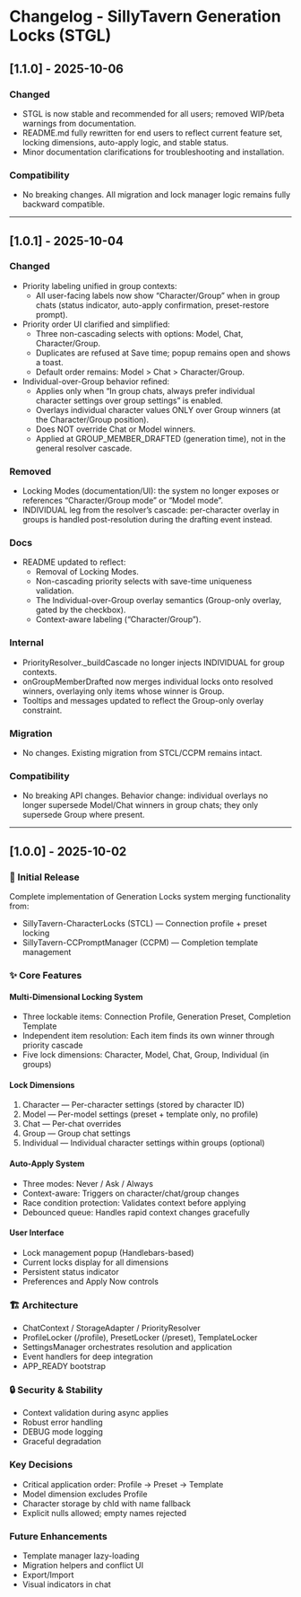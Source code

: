 # Changelog - SillyTavern Generation Locks (STGL)

## [1.1.0] - 2025-10-06

### Changed
- STGL is now stable and recommended for all users; removed WIP/beta warnings from documentation.
- README.md fully rewritten for end users to reflect current feature set, locking dimensions, auto-apply logic, and stable status.
- Minor documentation clarifications for troubleshooting and installation.

### Compatibility
- No breaking changes. All migration and lock manager logic remains fully backward compatible.

---

## [1.0.1] - 2025-10-04

### Changed
- Priority labeling unified in group contexts:
  - All user-facing labels now show “Character/Group” when in group chats (status indicator, auto-apply confirmation, preset-restore prompt).
- Priority order UI clarified and simplified:
  - Three non-cascading selects with options: Model, Chat, Character/Group.
  - Duplicates are refused at Save time; popup remains open and shows a toast.
  - Default order remains: Model > Chat > Character/Group.
- Individual-over-Group behavior refined:
  - Applies only when “In group chats, always prefer individual character settings over group settings” is enabled.
  - Overlays individual character values ONLY over Group winners (at the Character/Group position).
  - Does NOT override Chat or Model winners.
  - Applied at GROUP_MEMBER_DRAFTED (generation time), not in the general resolver cascade.

### Removed
- Locking Modes (documentation/UI): the system no longer exposes or references “Character/Group mode” or “Model mode”.
- INDIVIDUAL leg from the resolver’s cascade: per-character overlay in groups is handled post-resolution during the drafting event instead.

### Docs
- README updated to reflect:
  - Removal of Locking Modes.
  - Non-cascading priority selects with save-time uniqueness validation.
  - The Individual-over-Group overlay semantics (Group-only overlay, gated by the checkbox).
  - Context-aware labeling (“Character/Group”).

### Internal
- PriorityResolver._buildCascade no longer injects INDIVIDUAL for group contexts.
- onGroupMemberDrafted now merges individual locks onto resolved winners, overlaying only items whose winner is Group.
- Tooltips and messages updated to reflect the Group-only overlay constraint.

### Migration
- No changes. Existing migration from STCL/CCPM remains intact.

### Compatibility
- No breaking API changes. Behavior change: individual overlays no longer supersede Model/Chat winners in group chats; they only supersede Group where present.

---

## [1.0.0] - 2025-10-02

### 🎉 Initial Release

Complete implementation of Generation Locks system merging functionality from:
- SillyTavern-CharacterLocks (STCL) — Connection profile + preset locking
- SillyTavern-CCPromptManager (CCPM) — Completion template management

### ✨ Core Features

#### Multi-Dimensional Locking System
- Three lockable items: Connection Profile, Generation Preset, Completion Template
- Independent item resolution: Each item finds its own winner through priority cascade
- Five lock dimensions: Character, Model, Chat, Group, Individual (in groups)

#### Lock Dimensions
1. Character — Per-character settings (stored by character ID)
2. Model — Per-model settings (preset + template only, no profile)
3. Chat — Per-chat overrides
4. Group — Group chat settings
5. Individual — Individual character settings within groups (optional)

#### Auto-Apply System
- Three modes: Never / Ask / Always
- Context-aware: Triggers on character/chat/group changes
- Race condition protection: Validates context before applying
- Debounced queue: Handles rapid context changes gracefully

#### User Interface
- Lock management popup (Handlebars-based)
- Current locks display for all dimensions
- Persistent status indicator
- Preferences and Apply Now controls

### 🏗️ Architecture

- ChatContext / StorageAdapter / PriorityResolver
- ProfileLocker (/profile), PresetLocker (/preset), TemplateLocker
- SettingsManager orchestrates resolution and application
- Event handlers for deep integration
- APP_READY bootstrap

### 🔒 Security & Stability

- Context validation during async applies
- Robust error handling
- DEBUG mode logging
- Graceful degradation

### Key Decisions
- Critical application order: Profile → Preset → Template
- Model dimension excludes Profile
- Character storage by chId with name fallback
- Explicit nulls allowed; empty names rejected

### Future Enhancements
- Template manager lazy-loading
- Migration helpers and conflict UI
- Export/Import
- Visual indicators in chat

